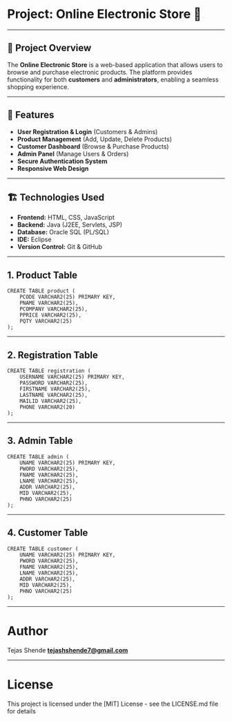 # Project: Online Electronic Store 🛒  

---

## 📌 Project Overview  
The **Online Electronic Store** is a web-based application that allows users to browse and purchase electronic products. The platform provides functionality for both **customers** and **administrators**, enabling a seamless shopping experience.

---

## 🚀 Features  
- **User Registration & Login** (Customers & Admins)  
- **Product Management** (Add, Update, Delete Products)  
- **Customer Dashboard** (Browse & Purchase Products)  
- **Admin Panel** (Manage Users & Orders)  
- **Secure Authentication System**  
- **Responsive Web Design**  

---

## 🏗️ Technologies Used  
- **Frontend:** HTML, CSS, JavaScript  
- **Backend:** Java (J2EE, Servlets, JSP)  
- **Database:** Oracle SQL (PL/SQL)  
- **IDE:** Eclipse  
- **Version Control:** Git & GitHub  

---


## 1. Product Table
```
CREATE TABLE product (
    PCODE VARCHAR2(25) PRIMARY KEY,
    PNAME VARCHAR2(25),
    PCOMPANY VARCHAR2(25),
    PPRICE VARCHAR2(25),
    PQTY VARCHAR2(25)
);
```
---

## 2. Registration Table
```
CREATE TABLE registration (
    USERNAME VARCHAR2(25) PRIMARY KEY,
    PASSWORD VARCHAR2(25),
    FIRSTNAME VARCHAR2(25),
    LASTNAME VARCHAR2(25),
    MAILID VARCHAR2(25),
    PHONE VARCHAR2(20)
);
```
---

## 3. Admin Table
```
CREATE TABLE admin (
    UNAME VARCHAR2(25) PRIMARY KEY,
    PWORD VARCHAR2(25),
    FNAME VARCHAR2(25),
    LNAME VARCHAR2(25),
    ADDR VARCHAR2(25),
    MID VARCHAR2(25),
    PHNO VARCHAR2(25)
);
```
---

## 4. Customer Table
```
CREATE TABLE customer (
    UNAME VARCHAR2(25) PRIMARY KEY,
    PWORD VARCHAR2(25),
    FNAME VARCHAR2(25),
    LNAME VARCHAR2(25),
    ADDR VARCHAR2(25),
    MID VARCHAR2(25),
    PHNO VARCHAR2(25)
);
```
---

# Author
Tejas Shende
**tejashshende7@gmail.com**

---

# License
This project is licensed under the [MIT] License - see the LICENSE.md file for details
